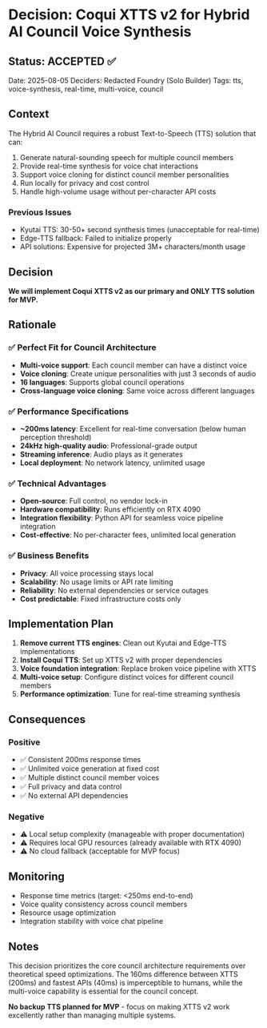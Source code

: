 # Decision: Coqui XTTS v2 for Hybrid AI Council Voice Synthesis

## Status: ACCEPTED ✅

Date: 2025-08-05
Deciders: Redacted Foundry (Solo Builder)
Tags: tts, voice-synthesis, real-time, multi-voice, council

## Context

The Hybrid AI Council requires a robust Text-to-Speech (TTS) solution that can:

1. Generate natural-sounding speech for multiple council members
2. Provide real-time synthesis for voice chat interactions  
3. Support voice cloning for distinct council member personalities
4. Run locally for privacy and cost control
5. Handle high-volume usage without per-character API costs

### Previous Issues

- Kyutai TTS: 30-50+ second synthesis times (unacceptable for real-time)
- Edge-TTS fallback: Failed to initialize properly
- API solutions: Expensive for projected 3M+ characters/month usage

## Decision

**We will implement Coqui XTTS v2 as our primary and ONLY TTS solution for MVP.**

## Rationale

### ✅ Perfect Fit for Council Architecture

- **Multi-voice support**: Each council member can have a distinct voice
- **Voice cloning**: Create unique personalities with just 3 seconds of audio
- **16 languages**: Supports global council operations
- **Cross-language voice cloning**: Same voice across different languages

### ✅ Performance Specifications

- **~200ms latency**: Excellent for real-time conversation (below human perception threshold)
- **24kHz high-quality audio**: Professional-grade output
- **Streaming inference**: Audio plays as it generates
- **Local deployment**: No network latency, unlimited usage

### ✅ Technical Advantages

- **Open-source**: Full control, no vendor lock-in
- **Hardware compatibility**: Runs efficiently on RTX 4090
- **Integration flexibility**: Python API for seamless voice pipeline integration
- **Cost-effective**: No per-character fees, unlimited local generation

### ✅ Business Benefits

- **Privacy**: All voice processing stays local
- **Scalability**: No usage limits or API rate limiting
- **Reliability**: No external dependencies or service outages
- **Cost predictable**: Fixed infrastructure costs only

## Implementation Plan

1. **Remove current TTS engines**: Clean out Kyutai and Edge-TTS implementations
2. **Install Coqui TTS**: Set up XTTS v2 with proper dependencies
3. **Voice foundation integration**: Replace broken voice pipeline with XTTS
4. **Multi-voice setup**: Configure distinct voices for different council members
5. **Performance optimization**: Tune for real-time streaming synthesis

## Consequences

### Positive

- ✅ Consistent 200ms response times
- ✅ Unlimited voice generation at fixed cost  
- ✅ Multiple distinct council member voices
- ✅ Full privacy and data control
- ✅ No external API dependencies

### Negative

- ⚠️ Local setup complexity (manageable with proper documentation)
- ⚠️ Requires local GPU resources (already available with RTX 4090)
- ⚠️ No cloud fallback (acceptable for MVP focus)

## Monitoring

- Response time metrics (target: <250ms end-to-end)
- Voice quality consistency across council members
- Resource usage optimization
- Integration stability with voice chat pipeline

## Notes

This decision prioritizes the core council architecture requirements over theoretical speed optimizations. The 160ms difference between XTTS (200ms) and fastest APIs (40ms) is imperceptible to humans, while the multi-voice capability is essential for the council concept.

**No backup TTS planned for MVP** - focus on making XTTS v2 work excellently rather than managing multiple systems.